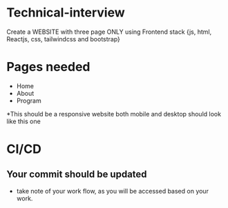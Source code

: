 # Technical-interview
Create a WEBSITE with three page ONLY using Frontend stack {js, html, Reactjs, css, tailwindcss and bootstrap} 

# Pages needed
- Home
- About 
- Program

*This should be a responsive website both mobile and desktop should look like this one 
# CI/CD
## Your commit should be updated
- take note of your work flow, as you will be accessed based on your work.



